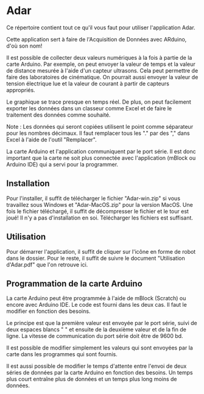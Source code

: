 # Adar
Ce répertoire contient tout ce qu'il vous faut pour utiliser l'application Adar. 

Cette application sert à faire de l'Acquisition de Données avec ARduino, d'où son nom!

Il est possible de collecter deux valeurs numériques à la fois à partie de la carte Arduino. Par exemple, on peut envoyer la valeur de temps et la valeur de distance mesurée à l'aide d'un capteur ultrasons. Cela peut permettre de faire des laboratoires de cinématique. On pourrait aussi envoyer la valeur de tension électrique lue et la valeur de courant à partir de capteurs appropriés. 

Le graphique se trace presque en temps réel. De plus, on peut facilement exporter les données dans un classeur comme Excel et de faire le traitement des données comme souhaité. 

Note : Les données qui seront copiées utilisent le point comme séparateur pour les nombres décimaux. Il faut remplacer tous les "." par des "," dans Excel à l'aide de l'outil "Remplacer".

La carte Arduino et l'application communiquent par le port série. Il est donc important que la carte ne soit plus connectée avec l'application (mBlock ou Arduino IDE) qui a servi pour la programmer. 

## Installation
Pour l'installer, il suffit de télécharger le fichier "Adar-win.zip" si vous travaillez sous Windows et "Adar-MacOS.zip" pour la version MacOS. Une fois le fichier 
téléchargé, il suffit de décompresser le fichier et le tour est joué! Il n'y a pas d'installation en soi. Télécharger les fichiers est suffisant.

## Utilisation
Pour démarrer l'application, il suffit de cliquer sur l'icône en forme de robot dans le dossier. Pour le reste, il suffit de suivre le document "Utilisation d'Adar.pdf" que l'on retrouve ici. 


## Programmation de la carte Arduino
La carte Arduino peut être programmée à l'aide de mBlock (Scratch) ou encore avec Arduino IDE. Le code est fourni dans les deux cas. Il faut le modifier en fonction des besoins. 

Le principe est que la première valeur est envoyée par le port série, suivi de deux espaces blancs "  " et ensuite de la deuxième valeur et de la fin de ligne. 
La vitesse de communication du port série doit être de 9600 bd. 

Il est possible de modifier simplement les valeurs qui sont envoyées par la carte dans les programmes qui sont fournis.

Il est aussi possible de modifier le temps d'attente entre l'envoi de deux séries de données par la carte Arduino en fonction des besoins. Un temps plus court entraîne plus de données et un temps plus long moins de données.
